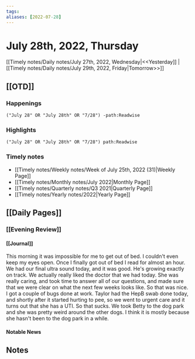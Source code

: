 ```yaml
---
tags:
aliases: [2022-07-28]
---
```


# July 28th, 2022, Thursday

[[Timely notes/Daily notes/July 27th, 2022, Wednesday|<<Yesterday]] | [[Timely notes/Daily notes/July 29th, 2022, Friday|Tomorrow>>]]

## [[OTD]]

### Happenings

```query
("July 28" OR "July 28th" OR "7/28") -path:Readwise
```

### Highlights

```query
("July 28" OR "July 28th" OR "7/28") path:Readwise
```

### Timely notes
- [[Timely notes/Weekly notes/Week of July 25th, 2022 (31)|Weekly Page]]
- [[Timely notes/Monthly notes/July 2022|Monthly Page]]
- [[Timely notes/Quarterly notes/Q3 2021|Quarterly Page]]
- [[Timely notes/Yearly notes/2022|Yearly Page]]

## [[Daily Pages]]

### [[Evening Review]]

#### [[Journal]]

This morning it was impossible for me to get out of bed. I couldn't even keep my eyes open. Once I finally got out of bed I read for almost an hour. We had our final ultra sound today, and it was good. He's growing exactly on track. We actually really liked the doctor that we had today. She was really caring, and took time to answer all of our questions, and made sure that we were clear on what the next few weeks looks like. So that was nice. I got a couple of bugs done at work. Taylor had the HepB swab done today, and shortly after it started hurting to pee, so we went to urgent care and it turns out that she has a UTI. So that sucks. We took Betty to the dog park and she was pretty weird around the other dogs. I think it is mostly because she hasn't been to the dog park in a while.

#### Notable News

## Notes
